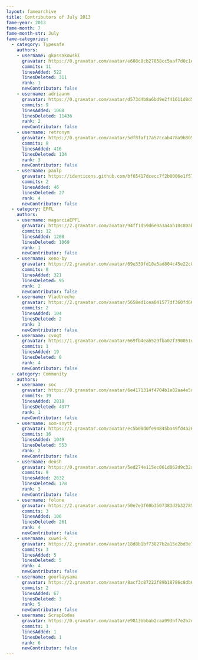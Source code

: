 ```yaml
---
layout: famearchive
title: Contributors of July 2013
fame-year: 2013
fame-month: 7
fame-month-str: July
fame-categories:
  - category: Typesafe
    authors:
    - username: gkossakowski
      gravatar: https://0.gravatar.com/avatar/e608c8cb27858cc5aaf7d0c1e57958d7?d=https%3A%2F%2Fidenticons.github.com%2F8196e8d0f9ee7dfdfc7e11dbbfa30d77.png&s=60
      commits: 11
      linesAdded: 522
      linesDeleted: 311
      rank: 1
      newContributor: false
    - username: adriaanm
      gravatar: https://0.gravatar.com/avatar/d573d4b8a6bd9e2f41611d8d566c533e?d=https%3A%2F%2Fidenticons.github.com%2Ff0d91e20ef53ace520f6ccbf8402319f.png&s=60
      commits: 9
      linesAdded: 1068
      linesDeleted: 11436
      rank: 2
      newContributor: false
    - username: retronym
      gravatar: https://0.gravatar.com/avatar/5df8faf17a57ccab478a9b8056862fc3?d=https%3A%2F%2Fidenticons.github.com%2F75e4dffe50001cf8b96d3beecbe181be.png&s=60
      commits: 8
      linesAdded: 416
      linesDeleted: 134
      rank: 3
      newContributor: false
    - username: paulp
      gravatar: https://identicons.github.com/bf65417dcecc7f2b0006e1f5793b7143.png
      commits: 2
      linesAdded: 46
      linesDeleted: 27
      rank: 4
      newContributor: false
  - category: EPFL
    authors:
    - username: magarciaEPFL
      gravatar: https://2.gravatar.com/avatar/94ff1d59d6e0a3a4ab10c80ab12bfeed?d=https%3A%2F%2Fidenticons.github.com%2F8b7440eff98d923640c99b5535429144.png&s=60
      commits: 12
      linesAdded: 1208
      linesDeleted: 1069
      rank: 1
      newContributor: false
    - username: xeno-by
      gravatar: https://2.gravatar.com/avatar/69e339fd10a5ad804c45e22c819c67ad?d=https%3A%2F%2Fidenticons.github.com%2F6a5b1b05e953818962474e94b67d1cc2.png&s=60
      commits: 8
      linesAdded: 321
      linesDeleted: 95
      rank: 2
      newContributor: false
    - username: VladUreche
      gravatar: https://2.gravatar.com/avatar/5658ed1cea041577df360fd663c570fa?d=https%3A%2F%2Fidenticons.github.com%2Fa1ef2fed16f85a1af890467a80c30226.png&s=60
      commits: 2
      linesAdded: 104
      linesDeleted: 2
      rank: 3
      newContributor: false
    - username: cvogt
      gravatar: https://1.gravatar.com/avatar/669fb4eab529fba02f390051ddf3c8d3?d=https%3A%2F%2Fidenticons.github.com%2F78d9e7d7c73ac19ca8da9805762e5bb0.png&s=60
      commits: 1
      linesAdded: 19
      linesDeleted: 0
      rank: 4
      newContributor: false
  - category: Community
    authors:
    - username: soc
      gravatar: https://0.gravatar.com/avatar/6e4171314f4704b1e82aa4e5d9067e92?d=https%3A%2F%2Fidenticons.github.com%2F29f7ac3adbe1d3500c9404388aedcbfd.png&s=60
      commits: 19
      linesAdded: 2818
      linesDeleted: 4377
      rank: 1
      newContributor: false
    - username: som-snytt
      gravatar: https://2.gravatar.com/avatar/ec5b08d0fe94845ba49fd4a263c7d99d?d=https%3A%2F%2Fidenticons.github.com%2Fd292a902ebb73981efd65c9ef416046b.png&s=60
      commits: 16
      linesAdded: 1049
      linesDeleted: 553
      rank: 2
      newContributor: false
    - username: densh
      gravatar: https://0.gravatar.com/avatar/5ed274e115ec061d062d9c32a539cdc9?d=https%3A%2F%2Fidenticons.github.com%2Fcd3e73ab183ea35424f0bf59101a74e4.png&s=60
      commits: 9
      linesAdded: 2632
      linesDeleted: 178
      rank: 3
      newContributor: false
    - username: folone
      gravatar: https://2.gravatar.com/avatar/50e7e3f60b3507383d2b327857b66a62?d=https%3A%2F%2Fidenticons.github.com%2F6c2bcbccd23191b40f4932e2b8450681.png&s=60
      commits: 3
      linesAdded: 106
      linesDeleted: 261
      rank: 4
      newContributor: false
    - username: xuwei-k
      gravatar: https://2.gravatar.com/avatar/18d8b1bf73827b2a15e2bd3e75b4b34a?d=https%3A%2F%2Fidenticons.github.com%2Fdab0069935d770e6285411ed1f4398b9.png&s=60
      commits: 3
      linesAdded: 5
      linesDeleted: 5
      rank: 4
      newContributor: false
    - username: gourlaysama
      gravatar: https://2.gravatar.com/avatar/8acf3c87222f89b18786c8db60eb365d?d=https%3A%2F%2Fidenticons.github.com%2F76004d7b1fac3a2b262caa5e6bdf15c9.png&s=60
      commits: 2
      linesAdded: 67
      linesDeleted: 3
      rank: 5
      newContributor: false
    - username: ScrapCodes
      gravatar: https://0.gravatar.com/avatar/e9813bbbab2caa993bf7e2b2d60de894?d=https%3A%2F%2Fidenticons.github.com%2F38c660c74f82a216b75167debab770ed.png&s=60
      commits: 1
      linesAdded: 1
      linesDeleted: 1
      rank: 6
      newContributor: false
---
```

